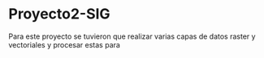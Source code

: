 # Proyecto2-SIG

Para este proyecto se tuvieron que realizar varias capas de datos raster y vectoriales y procesar estas
para
